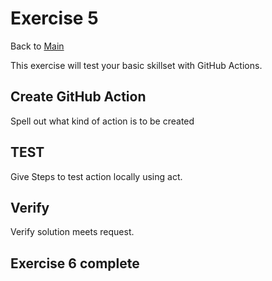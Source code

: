 # Exercise 5

Back to [Main](../README.md)

This exercise will test your basic skillset with GitHub Actions.

## Create GitHub Action

Spell out what kind of action is to be created

## TEST

Give Steps to test action locally using act.

## Verify

Verify solution meets request.

## Exercise 6 complete
